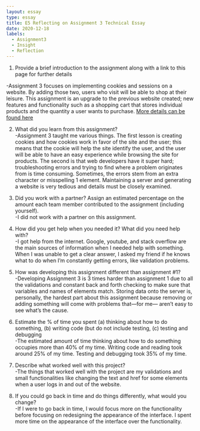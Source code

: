 ```yaml
---
layout: essay
type: essay
title: E5 Reflecting on Assignment 3 Technical Essay
date: 2020-12-18
labels:
  - Assignment3
  - Insight
  - Reflection
---
```


1. Provide a brief introduction to the assignment along with a link to this page for further details<br>

-Assignment 3 focuses on implementing cookies and sessions on a website. By adding those two, users who visit will be able to shop at their leisure. This assignment is an upgrade to the previous website created; new features and functionality such as a shopping cart that stores individual products and the quantity a user wants to purchase.
<a href=”https://dport96.github.io/ITM352/morea/180.Assignment3/experience-Assignment3.html”>More details can be found here</a> <br>

2. What did you learn from this assignment?<br>
-Assignment 3 taught me various things. The first lesson is creating cookies and how cookies work in favor of the site and the user; this means that the cookie will help the site identify the user, and the user will be able to have an easy experience while browsing the site for products. The second is that web developers have it super hard; troubleshooting errors and trying to find where a problem originates from is time consuming. Sometimes, the errors stem from an extra character or misspelling 1 element. Maintaining a server and generating a website is very tedious and details must be closely examined.<br>

3. Did you work with a partner? Assign an estimated percentage on the amount each team member contributed to the assignment (including yourself).<br>
-I did not work with a partner on this assignment.<br>

4. How did you get help when you needed it? What did you need help with?<br>
-I got help from the internet. Google, youtube, and stack overflow are the main sources of information when I needed help with something. When I was unable to get a clear answer, I asked my friend if he knows what to do when I’m constantly getting errors, like validation problems.<br>

5. How was developing this assignment different than assignment #1?<br>
-Developing Assignment 3 is 3 times harder than assignment 1 due  to all the validations and constant back and forth checking to make sure that variables and names of elements match. Storing data onto the server is, personally, the hardest part about this assignment because removing or adding something will come with problems that—for me— aren’t easy to see what’s the cause. <br>

6. Estimate the % of time you spent (a) thinking about how to do something, (b) writing code (but do not include testing, (c) testing and debugging <br>
-The estimated amount of time thinking about how to do something occupies more than 40% of my time. Writing code and reading took around 25% of my time. Testing and debugging took 35% of my time.<br>

7. Describe what worked well with this project?<br>
-The things that worked well with the project are my validations and small functionalities like changing the text and href for some elements when a user logs in and out of the website. <br>

8. If you could go back in time and do things differently, what would you change?<br>
-If I were to go back in time, I would focus more on the functionality before focusing on redesigning the appearance of the interface. I spent more time on the appearance of the interface over the functionality.
